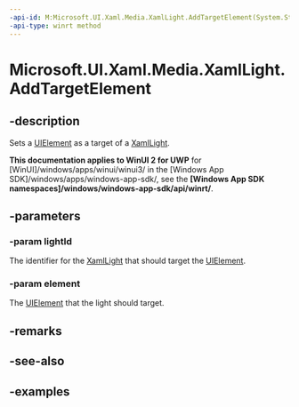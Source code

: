 ```yaml
---
-api-id: M:Microsoft.UI.Xaml.Media.XamlLight.AddTargetElement(System.String,Microsoft.UI.Xaml.UIElement)
-api-type: winrt method
---
```


<!-- Method syntax.
public void XamlLight.AddTargetElement(String lightId, UIElement element)
-->

# Microsoft.UI.Xaml.Media.XamlLight.AddTargetElement


## -description

Sets a [UIElement](/uwp/api/Windows.UI.Xaml.UIElement) as a target of a [XamlLight](xamllight.md).

**This documentation applies to WinUI 2 for UWP** for [WinUI]/windows/apps/winui/winui3/ in the [Windows App SDK]/windows/apps/windows-app-sdk/, see the **[Windows App SDK namespaces]/windows/windows-app-sdk/api/winrt/**.

## -parameters

### -param lightId

The identifier for the [XamlLight](xamllight.md) that should target the [UIElement](/uwp/api/Windows.UI.Xaml.UIElement).

### -param element

The [UIElement](/uwp/api/Windows.UI.Xaml.UIElement) that the light should target.

## -remarks

## -see-also

## -examples

